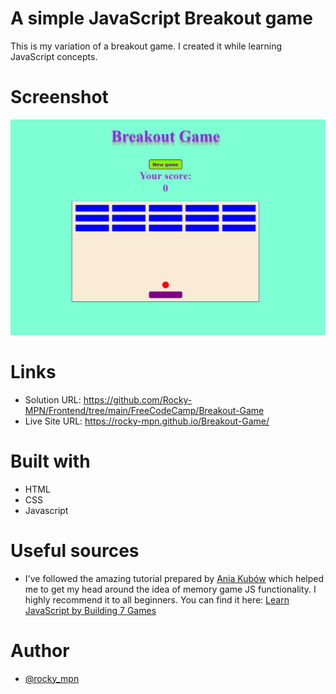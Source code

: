 # A simple JavaScript Breakout game

This is my variation of a breakout game. I created it while learning JavaScript concepts.


# Screenshot

![](screenshot.png)


# Links

- Solution URL: https://github.com/Rocky-MPN/Frontend/tree/main/FreeCodeCamp/Breakout-Game
- Live Site URL: https://rocky-mpn.github.io/Breakout-Game/


# Built with

- HTML
- CSS
- Javascript


# Useful sources


- I've followed the amazing tutorial prepared by [Ania Kubów](https://twitter.com/ania_kubow) which helped me to get my head around the idea of memory game JS functionality. I highly recommend it to all beginners.
You can find it here: [Learn JavaScript by Building 7 Games](https://www.youtube.com/watch?v=ec8vSKJuZTk&ab_channel=freeCodeCamp.org)


#  Author

- [@rocky_mpn](https://www.twitter.com/rocky_mpn)

